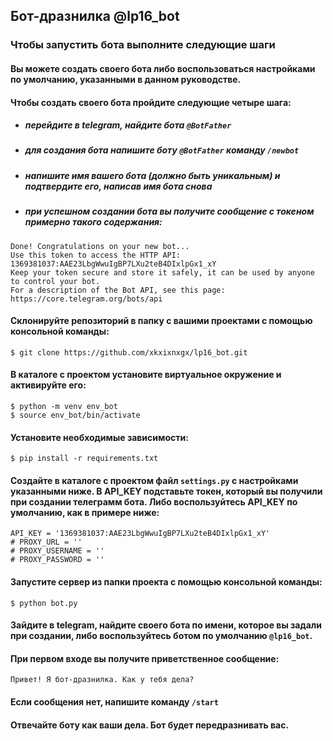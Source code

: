## Бот-дразнилка @lp16_bot

### Чтобы запустить бота выполните следующие шаги

#### Вы можете создать своего бота либо воспользоваться настройками по умолчанию, указанными в данном руководстве.
#### Чтобы создать своего бота пройдите следующие четыре шага:
+ ##### перейдите в telegram, найдите бота `@BotFather` 
+ ##### для создания бота напишите боту `@BotFather`  команду `/newbot`
+ ##### напишите имя вашего бота (должно быть уникальным) и подтвердите его, написав имя бота снова
+ ##### при успешном создании бота вы получите сообщение с токеном примерно такого содержания:
```
Done! Congratulations on your new bot...
Use this token to access the HTTP API: 1369381037:AAE23LbgWwuIgBP7LXu2teB4DIxlpGx1_xY
Keep your token secure and store it safely, it can be used by anyone to control your bot.
For a description of the Bot API, see this page: https://core.telegram.org/bots/api
```

#### Склонируйте репозиторий в папку с вашими проектами с помощью консольной команды:

```
$ git clone https://github.com/xkxixnxgx/lp16_bot.git
```

#### В каталоге с проектом установите виртуальное окружение и активируйте его:

```
$ python -m venv env_bot
$ source env_bot/bin/activate
```

#### Установите необходимые зависимости:

```
$ pip install -r requirements.txt
```

#### Создайте в каталоге с проектом файл `settings.py` с настройками указанными ниже. В API_KEY подставьте токен, который вы получили при создании телеграмм бота. Либо воспользуйтесь API_KEY по умолчанию, как в примере ниже:

```
API_KEY = '1369381037:AAE23LbgWwuIgBP7LXu2teB4DIxlpGx1_xY'
# PROXY_URL = ''
# PROXY_USERNAME = ''
# PROXY_PASSWORD = ''
```

#### Запустите сервер из папки проекта с помощью консольной команды:

```
$ python bot.py
```

#### Зайдите в telegram, найдите своего бота по имени, которое вы задали при создании, либо воспользуйтесь ботом по умолчанию `@lp16_bot`.
#### При первом входе вы получите приветственное сообщение:
`Привет! Я бот-дразнилка.
Как у тебя дела?`

#### Если сообщения нет, напишите команду `/start`

#### Отвечайте боту как ваши дела. Бот будет передразнивать вас.




